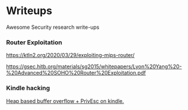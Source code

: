 # Writeups

Awesome Security research write-ups

### Router Exploitation

https://ktln2.org/2020/03/29/exploiting-mips-router/

https://gsec.hitb.org/materials/sg2015/whitepapers/Lyon%20Yang%20-%20Advanced%20SOHO%20Router%20Exploitation.pdf

### Kindle hacking

[Heap based buffer overflow + PrivEsc on kindle.](https://research.checkpoint.com/2021/i-can-take-over-your-kindle/)
